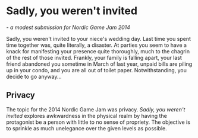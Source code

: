 Sadly, you weren't invited 
==========================
*- a modest submission for Nordic Game Jam 2014*

Sadly, you weren't invited to your niece's wedding day. Last time you spent time together was, quite literally, a disaster. At parties you seem to have a knack for manifesting your presence quite thoroughly, much to the chagrin of the rest of those invited. Frankly, your family is falling apart, your last friend abandoned you sometime in March of last year, unpaid bills are piling up in your condo, and you are all out of toilet paper. Notwithstanding, you decide to go anyway...

Privacy
-------
The topic for the 2014 Nordic Game Jam was privacy. *Sadly, you weren't invited* explores awkwardness in the physical realm by having the protagonist be a person with little to no sense of propriety. The objective is to sprinkle as much unelegance over the given levels as possible.